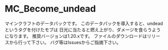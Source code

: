 # MC_Become_undead
マインクラフトのデータパックです。
このデータパックを導入すると、undeadというタグを付けたモブは
日光に当たると燃え上がり、ダメージを食らうようになります。
推奨バージョンは1.20.xです。
ファイルのダウンロードはリリースから行って下さい。
バグ等はIssuesからご指摘下さい。
